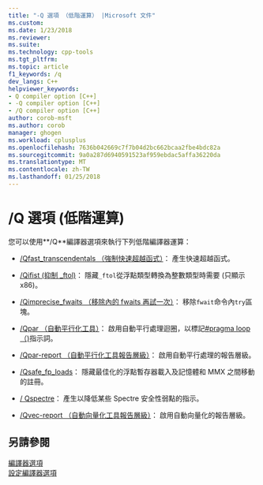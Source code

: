 ```yaml
---
title: "-Q 選項 （低階運算） |Microsoft 文件"
ms.custom: 
ms.date: 1/23/2018
ms.reviewer: 
ms.suite: 
ms.technology: cpp-tools
ms.tgt_pltfrm: 
ms.topic: article
f1_keywords: /q
dev_langs: C++
helpviewer_keywords:
- Q compiler option [C++]
- -Q compiler option [C++]
- /Q compiler option [C++]
author: corob-msft
ms.author: corob
manager: ghogen
ms.workload: cplusplus
ms.openlocfilehash: 7636b042669c7f7b04d2bc662bcaa2fbe4bdc82a
ms.sourcegitcommit: 9a0a287d6940591523af959ebdac5affa36220da
ms.translationtype: MT
ms.contentlocale: zh-TW
ms.lasthandoff: 01/25/2018
---
```

# <a name="q-options-low-level-operations"></a>/Q 選項 (低階運算)

您可以使用**/Q**編譯器選項來執行下列低階編譯器運算：

- [/Qfast_transcendentals （強制快速超越函式）](../../build/reference/qfast-transcendentals-force-fast-transcendentals.md)： 產生快速超越函式。

- [/Qifist (抑制 _ftol)](../../build/reference/qifist-suppress-ftol.md)： 隱藏`_ftol`從浮點類型轉換為整數類型時需要 (只顯示 x86)。

- [/Qimprecise_fwaits （移除內的 fwaits 再試一次）](../../build/reference/qimprecise-fwaits-remove-fwaits-inside-try-blocks.md)： 移除`fwait`命令內`try`區塊。

- [/Qpar （自動平行化工具）](../../build/reference/qpar-auto-parallelizer.md)： 啟用自動平行處理迴圈，以標記[#pragma loop （)](../../preprocessor/loop.md)指示詞。

- [/Qpar-report （自動平行化工具報告層級）](../../build/reference/qpar-report-auto-parallelizer-reporting-level.md)： 啟用自動平行處理的報告層級。

- [/Qsafe_fp_loads](../../build/reference/qsafe-fp-loads.md)： 隱藏最佳化的浮點暫存器載入及記憶體和 MMX 之間移動的註冊。

- [/ Qspectre](../../build/reference/qspectre.md)： 產生以降低某些 Spectre 安全性弱點的指示。

- [/Qvec-report （自動向量化工具報告層級）](../../build/reference/qvec-report-auto-vectorizer-reporting-level.md)： 啟用自動向量化的報告層級。

## <a name="see-also"></a>另請參閱

[編譯器選項](../../build/reference/compiler-options.md)  
[設定編譯器選項](../../build/reference/setting-compiler-options.md)  

